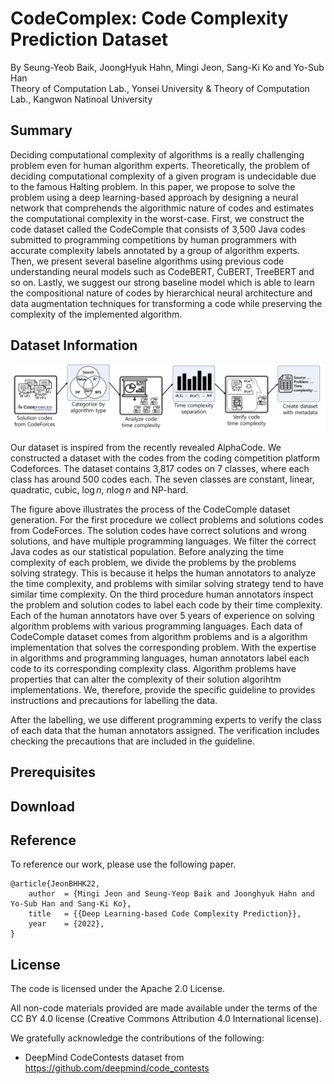 # CodeComplex: Code Complexity Prediction Dataset
By Seung-Yeob Baik, JoongHyuk Hahn, Mingi Jeon, Sang-Ki Ko and Yo-Sub Han\
Theory of Computation Lab., Yonsei University & Theory of Computation Lab., Kangwon Natinoal University

## Summary

Deciding computational complexity of algorithms is a really challenging problem even for human algorithm experts. Theoretically, the problem of deciding computational complexity of a given program is undecidable due to the famous Halting problem. In this paper, we propose to solve the problem using a deep learning-based approach by designing a neural network that comprehends the algorithmic nature of codes and estimates the computational complexity in the worst-case. First, we construct the code dataset called the CodeComple that consists of 3,500 Java codes submitted to programming competitions by human programmers with accurate complexity labels annotated by a group of algorithm experts. Then, we present several baseline algorithms using previous code understanding neural models such as CodeBERT, CuBERT, TreeBERT and so on. Lastly, we suggest our strong baseline model which is able to learn the compositional nature of codes by hierarchical neural architecture and data augmentation techniques for transforming a code while preserving the complexity of the implemented algorithm.


## Dataset Information

![overview](./images/overview.png)

Our dataset is inspired from the recently revealed AlphaCode. We constructed a dataset with the codes from the coding competition platform Codeforces. The dataset contains 3,817 codes on 7 classes, where each class has around 500 codes each. The seven classes are constant, linear, quadratic, cubic, $\log n$, $n \log n$ and NP-hard.

The figure above illustrates the process of
the CodeComple dataset generation. For the first procedure we
collect problems and solutions codes from CodeForces. The solution
codes have correct solutions and wrong solutions, and have multiple
programming languages. We filter the correct Java codes as our
statistical population.
Before analyzing the time complexity of each problem, we divide the
problems by the problems solving strategy. This is because it helps
the human annotators to analyze the time complexity, and problems 
with similar solving strategy tend to have similar time complexity.
On the third procedure human annotators inspect the problem and 
solution codes to label each code by their time complexity. Each of
the human annotators have over 5 years of experience on solving
algorithm problems with various programming languages. Each data of
CodeComple dataset comes from algorithm problems and is a algorithm
implementation that solves the corresponding problem. With the
expertise in algorithms and programming languages, human annotators
label each code to its corresponding complexity class.
Algorithm problems have properties that can alter the complexity of
their solution algorihtm implementations.
We, therefore, provide the specific guideline to provides instructions and precautions for labelling the data.

After the labelling, we use different programming experts to
verify the class of each data that the human annotators assigned.
The verification includes checking the precautions that are included
in the guideline.


## Prerequisites


## Download


## Reference

To reference our work, please use the following paper.

    @article{JeonBHHK22,
        author  = {Mingi Jeon and Seung-Yeop Baik and Joonghyuk Hahn and Yo-Sub Han and Sang-Ki Ko},
        title   = {{Deep Learning-based Code Complexity Prediction}},
        year    = {2022},
    }


## License

The code is licensed under the Apache 2.0 License.

All non-code materials provided are made available under the terms of the CC BY 4.0 license (Creative Commons Attribution 4.0 International license).

We gratefully acknowledge the contributions of the following:
- DeepMind CodeContests dataset from https://github.com/deepmind/code_contests
